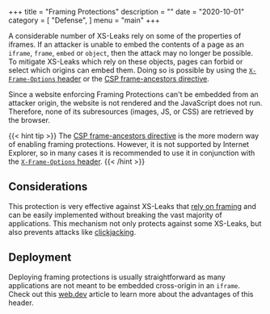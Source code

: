 +++
title = "Framing Protections"
description = ""
date = "2020-10-01"
category = [
    "Defense",
]
menu = "main"
+++

A considerable number of XS-Leaks rely on some of the properties of iframes. If an attacker is unable to embed the contents of a page as an `iframe`, `frame`, `embed` or `object`, then the attack may no longer be possible. To mitigate XS-Leaks which rely on these objects, pages can forbid or select which origins can embed them. Doing so is possible by using the [`X-Frame-Options` header](https://developer.mozilla.org/en-US/docs/Web/HTTP/Headers/X-Frame-Options) or the [CSP frame-ancestors directive](https://developer.mozilla.org/en-US/docs/Web/HTTP/Headers/Content-Security-Policy/frame-ancestors).

Since a website enforcing Framing Protections can't be embedded from an attacker origin, the website is not rendered and the JavaScript does not run. Therefore, none of its subresources (images, JS, or CSS) are retrieved by the browser.

{{< hint tip >}}
The [CSP frame-ancestors directive](https://developer.mozilla.org/en-US/docs/Web/HTTP/Headers/Content-Security-Policy/frame-ancestors) is the more modern way of enabling framing protections. However, it is not supported by Internet Explorer, so in many cases it is recommended to use it in conjunction with the [`X-Frame-Options` header](https://developer.mozilla.org/en-US/docs/Web/HTTP/Headers/X-Frame-Options).
{{< /hint >}}

## Considerations

This protection is very effective against XS-Leaks that [rely on framing](../../../../abuse/iframes/) and can be easily implemented without breaking the vast majority of applications. This mechanism not only protects against some XS-Leaks, but also prevents attacks like [clickjacking](https://owasp.org/www-community/attacks/Clickjacking).

## Deployment

Deploying framing protections is usually straightforward as many applications are not meant to be embedded cross-origin in an `iframe`. Check out this [web.dev](https://web.dev/same-origin-policy/) article to learn more about the advantages of this header.

